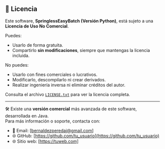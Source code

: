 ## 📄 Licencia

Este software, **SpringlessEasyBatch (Versión Python)**, está sujeto a una **Licencia de Uso No Comercial**.

Puedes:

- Usarlo de forma gratuita.
- Compartirlo **sin modificaciones**, siempre que mantengas la licencia incluida.

No puedes:

- Usarlo con fines comerciales o lucrativos.
- Modificarlo, descompilarlo ni crear derivados.
- Realizar ingeniería inversa ni eliminar créditos del autor.

Consulta el archivo [`LICENSE.txt`](./LICENSE.txt) para ver la licencia completa.

---

🛠 Existe una **versión comercial** más avanzada de este software, desarrollada en Java.  
Para más información o soporte, contacta con:


- 📧 Email: [bernaldezperedaj@gmail.com]  
- 🌐 GitHub: [https://github.com/tu_usuario](https://github.com/tu_usuario)
- 🌐 Sitio web: [https://tuweb.com]


